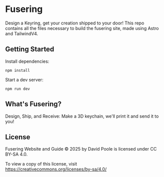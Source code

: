 # Fusering
Design a Keyring, get your creation shipped to your door! This repo contains all the files necessary to build the fusering site, made using Astro and TailwindV4.

## Getting Started

Install dependencies:
```
npm install
```

Start a dev server:
```
npm run dev
```

## What's Fusering?
Design, Ship, and Receive: Make a 3D keychain, we'll print it and send it to you!

## License
Fusering Website and Guide © 2025 by David Poole is licensed under CC BY-SA 4.0. 

To view a copy of this license, visit https://creativecommons.org/licenses/by-sa/4.0/
